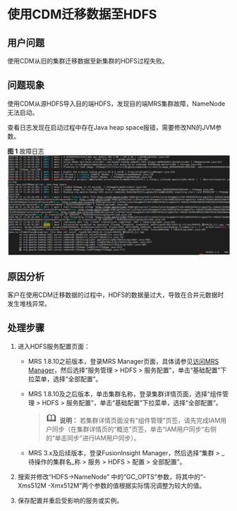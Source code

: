# 使用CDM迁移数据至HDFS<a name="mrs_03_0261"></a>

## 用户问题<a name="section18305143583116"></a>

使用CDM从旧的集群迁移数据至新集群的HDFS过程失败。

## 问题现象<a name="section117424454313"></a>

使用CDM从源HDFS导入目的端HDFS，发现目的端MRS集群故障，NameNode无法启动。

查看日志发现在启动过程中存在Java heap space报错，需要修改NN的JVM参数。

**图 1**  故障日志<a name="fig7633939111913"></a>  
![](figures/故障日志.png "故障日志")

## 原因分析<a name="section1237061220324"></a>

客户在使用CDM迁移数据的过程中，HDFS的数据量过大，导致在合并元数据时发生堆栈异常。

## 处理步骤<a name="section137147409565"></a>

1.  进入HDFS服务配置页面：
    -   MRS 1.8.10之前版本，登录MRS Manager页面，具体请参见[访问MRS Manager](https://support.huaweicloud.com/usermanual-mrs/mrs_01_0102.html)，然后选择“服务管理 \> HDFS \> 服务配置”，单击“基础配置”下拉菜单，选择“全部配置”。
    -   MRS 1.8.10及之后版本，单击集群名称，登录集群详情页面，选择“组件管理 \> HDFS \> 服务配置”，单击“基础配置”下拉菜单，选择“全部配置”。

        >![](public_sys-resources/icon-note.gif) **说明：** 
        >若集群详情页面没有“组件管理”页签，请先完成IAM用户同步（在集群详情页的“概览”页签，单击“IAM用户同步“右侧的“单击同步”进行IAM用户同步）。

    -   MRS 3.x及后续版本，登录FusionInsight Manager，然后选择“集群 \>  _待操作的集群名_称 \> 服务 \> HDFS \> 配置 \> 全部配置”。

2.  搜索并修改“HDFS-\>NameNode” 中的“GC\_OPTS”参数，将其中的“-Xms512M -Xmx512M”两个参数的值根据实际情况调整为较大的值。
3.  保存配置并重启受影响的服务或实例。

